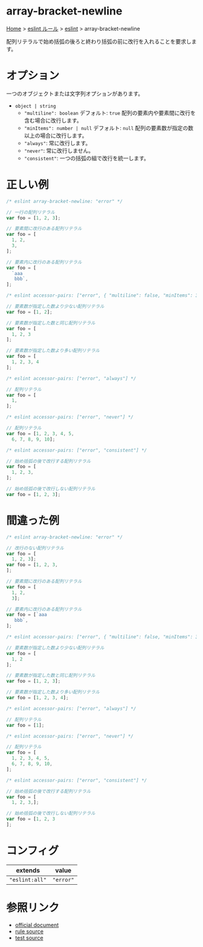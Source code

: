 # array-bracket-newline

[Home](../../index.md) >
[eslint ルール](../index.md) >
[eslint](../eslint.md) >
array-bracket-newline

配列リテラルで始め括弧の後ろと終わり括弧の前に改行を入れることを要求します。

# オプション

一つのオブジェクトまたは文字列オプションがあります。

- `object | string`
  - `"multiline": boolean`
    デフォルト: `true`
    配列の要素内や要素間に改行を含む場合に改行します。
  - `"minItems": number | null`
    デフォルト: `null`
    配列の要素数が指定の数以上の場合に改行します。
  - `"always"`: 常に改行します。
  - `"never"`: 常に改行しません。
  - `"consistent"`: 一つの括弧の組で改行を統一します。

# 正しい例

```javascript
/* eslint array-bracket-newline: "error" */

// 一行の配列リテラル
var foo = [1, 2, 3];

// 要素間に改行のある配列リテラル
var foo = [
  1, 2,
  3,
];

// 要素内に改行のある配列リテラル
var foo = [
  `aaa
   bbb`,
];
```

```javascript
/* eslint accessor-pairs: ["error", { "multiline": false, "minItems": 3 }] */

// 要素数が指定した数より少ない配列リテラル
var foo = [1, 2];

// 要素数が指定した数と同じ配列リテラル
var foo = [
  1, 2, 3
];

// 要素数が指定した数より多い配列リテラル
var foo = [
  1, 2, 3, 4
];
```

```javascript
/* eslint accessor-pairs: ["error", "always"] */

// 配列リテラル
var foo = [
  1,
];
```

```javascript
/* eslint accessor-pairs: ["error", "never"] */

// 配列リテラル
var foo = [1, 2, 3, 4, 5,
  6, 7, 8, 9, 10];
```

```javascript
/* eslint accessor-pairs: ["error", "consistent"] */

// 始め括弧の後で改行する配列リテラル
var foo = [
  1, 2, 3,
];

// 始め括弧の後で改行しない配列リテラル
var foo = [1, 2, 3];
```

# 間違った例

```javascript
/* eslint array-bracket-newline: "error" */

// 改行のない配列リテラル
var foo = [
  1, 2, 3];
var foo = [1, 2, 3,
];

// 要素間に改行のある配列リテラル
var foo = [
  1, 2,
  3];

// 要素内に改行のある配列リテラル
var foo = [`aaa
   bbb`,
];
```

```javascript
/* eslint accessor-pairs: ["error", { "multiline": false, "minItems": 3 }] */

// 要素数が指定した数より少ない配列リテラル
var foo = [
  1, 2
];

// 要素数が指定した数と同じ配列リテラル
var foo = [1, 2, 3];

// 要素数が指定した数より多い配列リテラル
var foo = [1, 2, 3, 4];
```

```javascript
/* eslint accessor-pairs: ["error", "always"] */

// 配列リテラル
var foo = [1];
```

```javascript
/* eslint accessor-pairs: ["error", "never"] */

// 配列リテラル
var foo = [
  1, 2, 3, 4, 5,
  6, 7, 8, 9, 10,
];
```

```javascript
/* eslint accessor-pairs: ["error", "consistent"] */

// 始め括弧の後で改行する配列リテラル
var foo = [
  1, 2, 3,];

// 始め括弧の後で改行しない配列リテラル
var foo = [1, 2, 3
];
```

# コンフィグ

| extends        | value     |
| -------------- | --------- |
| `"eslint:all"` | `"error"` |

# 参照リンク

- [official document](https://eslint.org/docs/latest/rules/array-bracket-newline)
- [rule source](https://github.com/eslint/eslint/blob/main/lib/rules/array-bracket-newline.js)
- [test source](https://github.com/eslint/eslint/blob/main/tests/lib/rules/array-bracket-newline.js)
